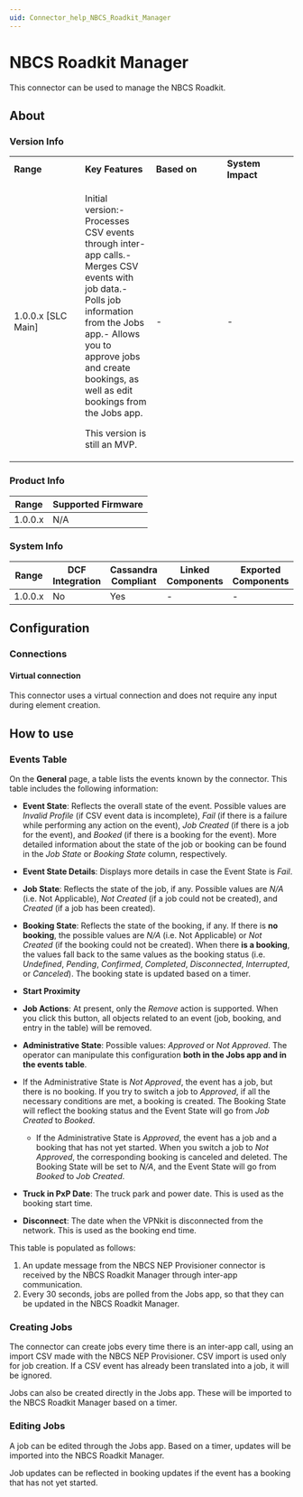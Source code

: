 ```yaml
---
uid: Connector_help_NBCS_Roadkit_Manager
---
```


# NBCS Roadkit Manager

This connector can be used to manage the NBCS Roadkit.

## About

### Version Info

<table>
<colgroup>
<col style="width: 25%" />
<col style="width: 25%" />
<col style="width: 25%" />
<col style="width: 25%" />
</colgroup>
<tbody>
<tr class="odd">
<td><strong>Range</strong></td>
<td><strong>Key Features</strong></td>
<td><strong>Based on</strong></td>
<td><strong>System Impact</strong></td>
</tr>
<tr class="even">
<td>1.0.0.x [SLC Main]</td>
<td><p>Initial version:- Processes CSV events through inter-app calls.- Merges CSV events with job data.- Polls job information from the Jobs app.- Allows you to approve jobs and create bookings, as well as edit bookings from the Jobs app.</p>
<p>This version is still an MVP.</p></td>
<td>-</td>
<td>-</td>
</tr>
</tbody>
</table>

### Product Info

| **Range** | **Supported Firmware** |
|-----------|------------------------|
| 1.0.0.x   | N/A                    |

### System Info

| **Range** | **DCF Integration** | **Cassandra Compliant** | **Linked Components** | **Exported Components** |
|-----------|---------------------|-------------------------|-----------------------|-------------------------|
| 1.0.0.x   | No                  | Yes                     | \-                    | \-                      |

## Configuration

### Connections

#### Virtual connection

This connector uses a virtual connection and does not require any input during element creation.

## How to use

### Events Table

On the **General** page, a table lists the events known by the connector. This table includes the following information:

- **Event State**: Reflects the overall state of the event. Possible values are *Invalid Profile* (if CSV event data is incomplete), *Fail* (if there is a failure while performing any action on the event), *Job Created* (if there is a job for the event), and *Booked* (if there is a booking for the event). More detailed information about the state of the job or booking can be found in the *Job State* or *Booking State* column, respectively.

- **Event State Details**: Displays more details in case the Event State is *Fail*.

- **Job State**: Reflects the state of the job, if any. Possible values are *N/A* (i.e. Not Applicable), *Not Created* (if a job could not be created), and *Created* (if a job has been created).

- **Booking State**: Reflects the state of the booking, if any. If there is **no booking**, the possible values are *N/A* (i.e. Not Applicable) or *Not Created* (if the booking could not be created). When there **is a booking**, the values fall back to the same values as the booking status (i.e. *Undefined*, *Pending*, *Confirmed*, *Completed*, *Disconnected*, *Interrupted*, or *Canceled*). The booking state is updated based on a timer.

- **Start Proximity**

- **Job Actions**: At present, only the *Remove* action is supported. When you click this button, all objects related to an event (job, booking, and entry in the table) will be removed.

- **Administrative State**: Possible values: *Approved* or *Not Approved*. The operator can manipulate this configuration **both in the Jobs app and in the events table**.

- If the Administrative State is *Not Approved*, the event has a job, but there is no booking. If you try to switch a job to *Approved*, if all the necessary conditions are met, a booking is created. The Booking State will reflect the booking status and the Event State will go from *Job Created* to *Booked*.
  - If the Administrative State is *Approved*, the event has a job and a booking that has not yet started. When you switch a job to *Not Approved*, the corresponding booking is canceled and deleted. The Booking State will be set to *N/A*, and the Event State will go from *Booked* to *Job Created*.

- **Truck in PxP Date**: The truck park and power date. This is used as the booking start time.

- **Disconnect**: The date when the VPNkit is disconnected from the network. This is used as the booking end time.

This table is populated as follows:

1.  An update message from the NBCS NEP Provisioner connector is received by the NBCS Roadkit Manager through inter-app communication.
2.  Every 30 seconds, jobs are polled from the Jobs app, so that they can be updated in the NBCS Roadkit Manager.

### Creating Jobs

The connector can create jobs every time there is an inter-app call, using an import CSV made with the NBCS NEP Provisioner. CSV import is used only for job creation. If a CSV event has already been translated into a job, it will be ignored.

Jobs can also be created directly in the Jobs app. These will be imported to the NBCS Roadkit Manager based on a timer.

### Editing Jobs

A job can be edited through the Jobs app. Based on a timer, updates will be imported into the NBCS Roadkit Manager.

Job updates can be reflected in booking updates if the event has a booking that has not yet started.
